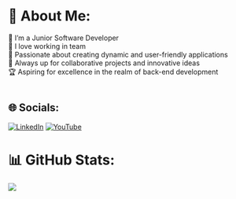 # 💫 About Me:
🔭 I’m a Junior Software Developer <br>🤝 I love working in team<br>🚀 Passionate about creating dynamic and user-friendly applications<br>📌 Always up for collaborative projects and innovative ideas<br>🏆 Aspiring for excellence in the realm of back-end development
</br>
</br>

## 🌐 Socials:
[![LinkedIn](https://img.shields.io/badge/LinkedIn-%230077B5.svg?logo=linkedin&logoColor=white)](https://linkedin.com/in/lorenzo-neri-a32248262) [![YouTube](https://img.shields.io/badge/YouTube-%23FF0000.svg?logo=YouTube&logoColor=white)](https://youtube.com/@lorenzoneri21) 

# 📊 GitHub Stats:
[![](https://visitcount.itsvg.in/api?id=lorenzo-neri&icon=5&color=11)](https://visitcount.itsvg.in)
